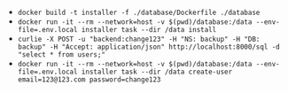 * `docker build -t installer -f ./database/Dockerfile ./database`
* `docker run -it --rm --network=host -v $(pwd)/database:/data --env-file=.env.local installer task --dir /data install`
* `curlie -X POST -u "backend:change123" -H "NS: backup" -H "DB: backup" -H "Accept: application/json" http://localhost:8000/sql -d "select * from users;"`
* `docker run -it --rm --network=host -v $(pwd)/database:/data --env-file=.env.local installer task --dir /data create-user email=123@123.com password=change123`